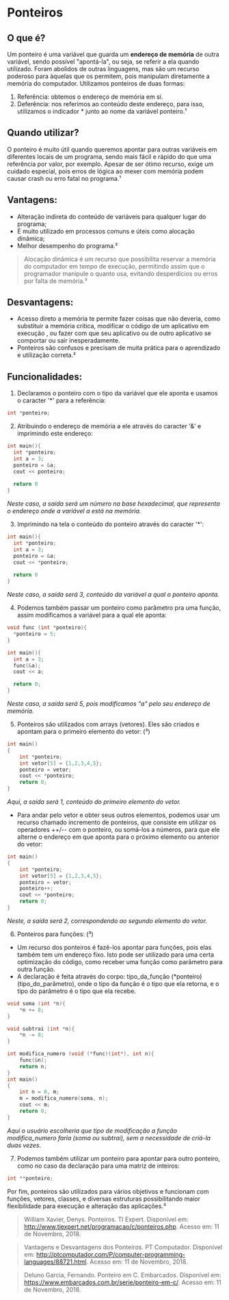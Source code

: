 # Ponteiros
## O que é?
  Um ponteiro é uma variável que guarda um **endereço de memória** de outra variável, sendo possível "apontá-la", ou seja, se referir a   ela quando utilizado. Foram abolidos de outras linguagens, mas são um recurso poderoso para àquelas que os permitem, pois manipulam diretamente a memória do computador.
  Utilizamos ponteiros de duas formas:
  1. Referência: obtemos o endereço de memória em si.
  2. Deferência: nos referimos ao conteúdo deste endereço, para isso, utilizamos o indicador * junto ao nome da variável ponteiro.¹
  
 ## Quando utilizar?
  O ponteiro é muito útil quando queremos apontar para outras variáveis em diferentes locais de um programa, sendo mais fácil e rápido do que uma referência por valor, por exemplo. 
  Apesar de ser ótimo recurso, exige um cuidado especial, pois erros de lógica ao mexer com memória podem causar crash ou erro fatal no programa.¹
## Vantagens:
- Alteração indireta do conteúdo de variáveis para qualquer lugar do programa;
- É muito utilizado em processos comuns e úteis como alocação dinâmica;
- Melhor desempenho do programa.²
> Alocação dinâmica é um recurso que possibilita reservar a memória do computador em tempo de execução, permitindo assim que o programador manipule o quanto usa, evitando desperdícios ou erros por falta de memória.³
## Desvantagens:
- Acesso direto a memória te permite fazer coisas que não deveria, como substituir a memória crítica, modificar o código de um aplicativo em execução , ou fazer com que seu aplicativo ou de outro aplicativo se comportar ou sair inesperadamente.
- Ponteiros são confusos e precisam de muita prática para o aprendizado e utilização correta.²

## Funcionalidades:
 1. Declaramos o ponteiro com o tipo da variável que ele aponta e usamos o caracter '*' para a referência:
 ```c++
 int *ponteiro;
```
2. Atribuindo o endereço de memória a ele através do caracter '&' e imprimindo este endereço:
```c++
int main(){
  int *ponteiro;
  int a = 3;
  ponteiro = &a;
  cout << ponteiro;
  
  return 0
}
```
*Neste caso, a saída será um número na base hexadecimal, que representa o endereço onde a variável a está na memória.*

3. Imprimindo na tela o conteúdo do ponteiro através do caracter '*':
```c++
int main(){
  int *ponteiro;
  int a = 3;
  ponteiro = &a;
  cout << *ponteiro;
  
  return 0
}
```
*Neste caso, a saída será 3, conteúdo da variável a qual o ponteiro aponta.*

4. Podemos também passar um ponteiro como parâmetro pra uma função, assim modificamos a variável para a qual ele aponta:
```c++
void func (int *ponteiro){ 
  *ponteiro = 5;
}

int main(){ 
  int a = 3;
  func(&a);
  cout << a;

  return 0;
}
```
*Neste caso, a saída será 5, pois modificamos "a" pelo seu endereço de memória.*

5. Ponteiros são utilizados com arrays (vetores). Eles são criados e apontam para o primeiro elemento do vetor: (³)
```c++
int main()
{
    int *ponteiro;
    int vetor[5] = {1,2,3,4,5};
    ponteiro = vetor;
    cout << *ponteiro;
    return 0;
}
```
*Aqui, a saída será 1, conteúdo do primeiro elemento do vetor.*

- Para andar pelo vetor e obter seus outros elementos, podemos usar um recurso chamado incremento de ponteiros, que consiste em utilizar os operadores ++/-- com o ponteiro, ou somá-los a números, para que ele alterne o endereço em que aponta para o próximo elemento ou anterior do vetor:
```c++
int main()
{
    int *ponteiro;
    int vetor[5] = {1,2,3,4,5};
    ponteiro = vetor;
    ponteiro++;
    cout << *ponteiro;
    return 0;
}
```
*Neste, a saída será 2, correspondendo ao segundo elemento do vetor.*

6. Ponteiros para funções: (³)
- Um recurso dos ponteiros é fazê-los apontar para funções, pois elas também tem um endereço fixo. Isto pode ser utilizado para uma certa optimização do código, como receber uma função como parâmetro para outra função.
- A declaração é feita através do corpo: tipo_da_função (*ponteiro)(tipo_do_parâmetro), onde o tipo da função é o tipo que ela retorna, e o tipo do parâmetro é o tipo que ela recebe. 

```c++
void soma (int *n){
    *n += 8;
}

void subtrai (int *n){
    *n -= 8;
}

int modifica_numero (void (*func)(int*), int n){ 
    func(&n);
    return n;
}
int main()
{
    int n = 0, m;
    m = modifica_numero(soma, n);
    cout << m;
    return 0;
}
```
*Aqui o usuário escolheria que tipo de modificação a função modifica_numero faria (soma ou subtrai), sem a necessidade de criá-la duas vezes.*

7. Podemos também utilizar um ponteiro para apontar para outro ponteiro, como no caso da declaração para uma matriz de inteiros:
```c++
int **ponteiro;
```
Por fim, ponteiros são utilizados para vários objetivos e funcionam com funções, vetores, classes, e diversas estruturas possibilitando maior flexibilidade para execução e alteração das aplicações.³

> William Xavier, Denys. Ponteiros. TI Expert. Disponível em: <http://www.tiexpert.net/programacao/c/ponteiros.php>. Acesso em: 11 de Novembro, 2018.

> Vantagens e Desvantagens dos Ponteiros. PT Computador. Disponível em: <http://ptcomputador.com/P/computer-programming-languages/88721.html>. Acesso em: 11 de Novembro, 2018.

> Deluno Garcia, Fernando. Ponteiro em C. Embarcados. Disponível em: <https://www.embarcados.com.br/serie/ponteiro-em-c/>. Acesso em: 11 de Novembro, 2018.
